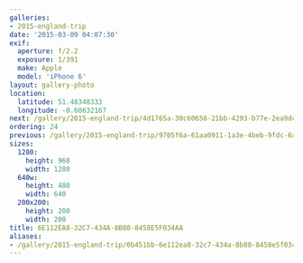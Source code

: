 ```yaml
---
galleries:
- 2015-england-trip
date: '2015-03-09 04:07:30'
exif:
  aperture: f/2.2
  exposure: 1/391
  make: Apple
  model: 'iPhone 6'
layout: gallery-photo
location:
  latitude: 51.48348333
  longitude: -0.60632167
next: /gallery/2015-england-trip/4d1765a-30c60656-21bb-4293-b77e-2ea9dcf2281e
ordering: 24
previous: /gallery/2015-england-trip/9705f6a-61aa0911-1a3e-4beb-9fdc-6a280ad49ced
sizes:
  1280:
    height: 960
    width: 1280
  640w:
    height: 480
    width: 640
  200x200:
    height: 200
    width: 200
title: 6E112EA8-32C7-434A-8B80-8458E5F034AA
aliases:
- /gallery/2015-england-trip/0b451bb-6e112ea8-32c7-434a-8b80-8458e5f034aa.html
---
```

